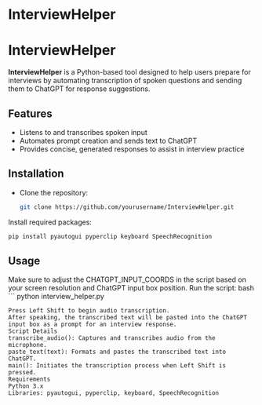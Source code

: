 # InterviewHelper
# InterviewHelper

**InterviewHelper** is a Python-based tool designed to help users prepare for interviews by automating transcription of spoken questions and sending them to ChatGPT for response suggestions. 

## Features
- Listens to and transcribes spoken input
- Automates prompt creation and sends text to ChatGPT
- Provides concise, generated responses to assist in interview practice

## Installation
- Clone the repository:
  ```bash
  git clone https://github.com/yourusername/InterviewHelper.git

Install required packages:
  ```bash
pip install pyautogui pyperclip keyboard SpeechRecognition
```

## Usage
Make sure to adjust the CHATGPT_INPUT_COORDS in the script based on your screen resolution and ChatGPT input box position.
Run the script:
bash ```
python interview_helper.py
```
Press Left Shift to begin audio transcription.
After speaking, the transcribed text will be pasted into the ChatGPT input box as a prompt for an interview response.
Script Details
transcribe_audio(): Captures and transcribes audio from the microphone.
paste_text(text): Formats and pastes the transcribed text into ChatGPT.
main(): Initiates the transcription process when Left Shift is pressed.
Requirements
Python 3.x
Libraries: pyautogui, pyperclip, keyboard, SpeechRecognition
